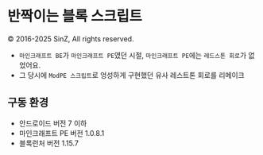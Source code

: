 # 반짝이는 블록 스크립트
© 2016-2025 SinZ, All rights reserved.

- `마인크래프트 BE`가 `마인크래프트 PE`였던 시절, `마인크래프트 PE`에는 `레드스톤 회로`가 없었어요.
- 그 당시에 `ModPE 스크립트`로 엉성하게 구현했던 유사 레스트톤 회로를 리메이크

## 구동 환경
 - 안드로이드 버전 7 이하
 - 마인크래프트 PE 버전 1.0.8.1
 - 블록런처 버전 1.15.7